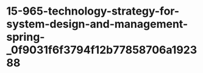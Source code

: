 # 15-965-technology-strategy-for-system-design-and-management-spring-_0f9031f6f3794f12b77858706a192388
